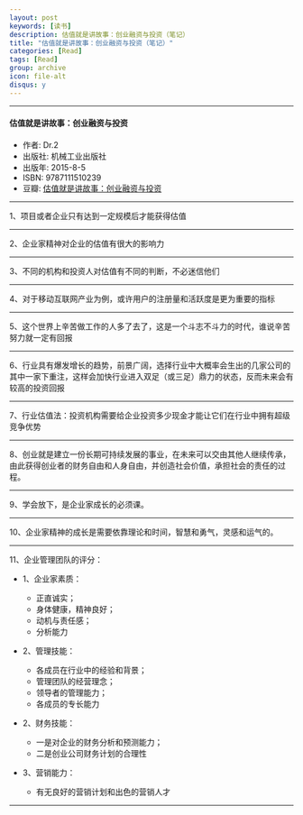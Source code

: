 ```yaml
---
layout: post
keywords: [读书]
description: 估值就是讲故事：创业融资与投资（笔记）
title: "估值就是讲故事：创业融资与投资（笔记）"
categories: [Read]
tags: [Read]
group: archive
icon: file-alt
disqus: y
---
```


------------

#### 估值就是讲故事：创业融资与投资

- 作者: Dr.2 
- 出版社: 机械工业出版社
- 出版年: 2015-8-5
- ISBN: 9787111510239
- 豆瓣: [估值就是讲故事：创业融资与投资][1]

------------
1、项目或者企业只有达到一定规模后才能获得估值

----
2、企业家精神对企业的估值有很大的影响力

----
3、不同的机构和投资人对估值有不同的判断，不必迷信他们

----
4、对于移动互联网产业为例，或许用户的注册量和活跃度是更为重要的指标

----
5、这个世界上辛苦做工作的人多了去了，这是一个斗志不斗力的时代，谁说辛苦努力就一定有回报

----
6、行业具有爆发增长的趋势，前景广阔，选择行业中大概率会生出的几家公司的其中一家下重注，这样会加快行业进入双足（或三足）鼎力的状态，反而未来会有较高的投资回报

----
7、行业估值法：投资机构需要给企业投资多少现金才能让它们在行业中拥有超级竞争优势

----
8、创业就是建立一份长期可持续发展的事业，在未来可以交由其他人继续传承，由此获得创业者的财务自由和人身自由，并创造社会价值，承担社会的责任的过程。

----
9、学会放下，是企业家成长的必须课。

----
10、企业家精神的成长是需要依靠理论和时间，智慧和勇气，灵感和运气的。

----
11、企业管理团队的评分：

- 1、企业家素质：

	- 正直诚实；
	- 身体健康，精神良好；
	- 动机与责任感；
	- 分析能力

- 2、管理技能：

	- 各成员在行业中的经验和背景；
	- 管理团队的经营理念；
	- 领导者的管理能力；
	- 各成员的专长能力

- 2、财务技能：

	- 一是对企业的财务分析和预测能力；
	- 二是创业公司财务计划的合理性

- 3、营销能力：

	- 有无良好的营销计划和出色的营销人才

------------

[1]: https://book.douban.com/subject/26588279/


